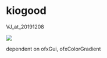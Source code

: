 # kiogood
 
 VJ_at_20191208
 
[![](https://img.youtube.com/vi/bPYtB-brgJA/0.jpg)](https://www.youtube.com/watch?v=bPYtB-brgJA)

  dependent on ofxGui, ofxColorGradient
